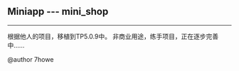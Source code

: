Miniapp --- mini_shop
-------------------------
-------------------------

根据他人的项目，移植到TP5.0.9中。
非商业用途，练手项目，正在逐步完善中……


@author 7howe